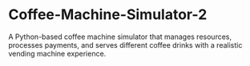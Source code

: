 # Coffee-Machine-Simulator-2
A Python-based coffee machine simulator that manages resources, processes payments, and serves different coffee drinks with a realistic vending machine experience.

